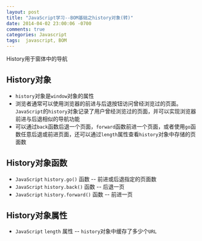 ```yaml
---
layout: post
title: "JavaScript学习--BOM基础之history对象(转)"
date: 2014-04-02 23:00:06 -0700
comments: true
categories: Javascript
tags:  javascript, BOM
---
```


History用于窗体中的导航

## History对象

* `history`对象是`window`对象的属性
* 浏览者通常可以使用浏览器的前进与后退按钮访问曾经浏览过的页面。`JavaScript`的`history`对象记录了用户曾经浏览过的页面，并可以实现浏览器前进与后退相似的导航功能
* 可以通过`back`函数后退一个页面，`forward`函数前进一个页面，或者使用`go`函数任意后退或前进页面，还可以通过`length`属性查看`history`对象中存储的页面数



## History对象函数

* `JavaScript` `history.go()` 函数 -- 前进或后退指定的页面数
* `JavaScript` `history.back()` 函数 -- 后退一页
* `JavaScript` `history.forward()` 函数 -- 前进一页

## History对象属性

* `JavaScript` `length` 属性 -- `history`对象中缓存了多少个`URL`


